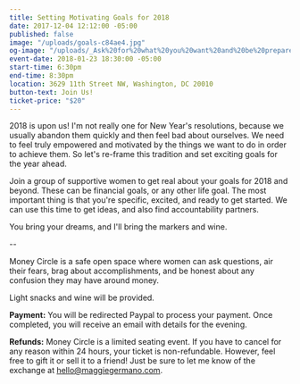 ```yaml
---
title: Setting Motivating Goals for 2018
date: 2017-12-04 12:12:00 -05:00
published: false
image: "/uploads/goals-c84ae4.jpg"
og-image: "/uploads/_Ask%20for%20what%20you%20want%20and%20be%20prepared%20to%20get%20it._.png"
event-date: 2018-01-23 18:30:00 -05:00
start-time: 6:30pm
end-time: 8:30pm
location: 3629 11th Street NW, Washington, DC 20010
button-text: Join Us!
ticket-price: "$20"
---
```


2018 is upon us! I'm not really one for New Year's resolutions, because we usually abandon them quickly and then feel bad about ourselves. We need to feel truly empowered and motivated by the things we want to do in order to achieve them. So let's re-frame this tradition and set exciting goals for the year ahead.

Join a group of supportive women to get real about your goals for 2018 and beyond. These can be financial goals, or any other life goal. The most important thing is that you're specific, excited, and ready to get started. We can use this time to get ideas, and also find accountability partners.

You bring your dreams, and I'll bring the markers and wine.

--

Money Circle is a safe open space where women can ask questions, air their fears, brag about accomplishments, and be honest about any confusion they may have around money.

Light snacks and wine will be provided.

**Payment:** You will be redirected Paypal to process your payment. Once completed, you will receive an email with details for the evening.

**Refunds:** Money Circle is a limited seating event. If you have to cancel for any reason within 24 hours, your ticket is non-refundable. However, feel free to gift it or sell it to a friend! Just be sure to let me know of the exchange at [hello@maggiegermano.com](mailto:hello@maggiegermano.com).